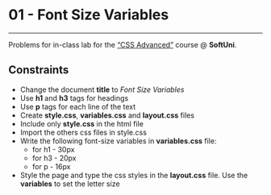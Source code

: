 ﻿# 01 - Font Size Variables

---

Problems for in-class lab for the [“CSS Advanced”](https://softuni.bg/trainings/2427/css-advanced-july-2019) course @ **SoftUni**.

## Constraints

- Change the document **title** to _Font Size Variables_
- Use **h1** and **h3** tags for headings
- Use **p** tags for each line of the text
- Create **style.css**, **variables.css** and **layout.css** files
- Include only **style.css** in the html file
- Import the others css files in style.css
- Write the following font-size variables in **variables.css** file:
  - for h1 - 30px
  - for h3 - 20px
  - for p - 16px
- Style the page and type the css styles in the **layout.css** file. Use the **variables** to set the letter size
